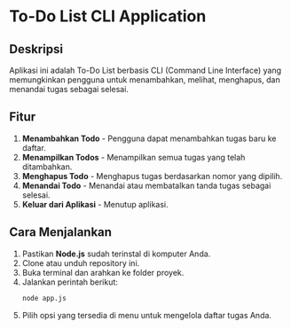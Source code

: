 # To-Do List CLI Application

## Deskripsi
Aplikasi ini adalah To-Do List berbasis CLI (Command Line Interface) yang memungkinkan pengguna untuk menambahkan, melihat, menghapus, dan menandai tugas sebagai selesai.

## Fitur
1. **Menambahkan Todo** - Pengguna dapat menambahkan tugas baru ke daftar.
2. **Menampilkan Todos** - Menampilkan semua tugas yang telah ditambahkan.
3. **Menghapus Todo** - Menghapus tugas berdasarkan nomor yang dipilih.
4. **Menandai Todo** - Menandai atau membatalkan tanda tugas sebagai selesai.
5. **Keluar dari Aplikasi** - Menutup aplikasi.

## Cara Menjalankan
1. Pastikan **Node.js** sudah terinstal di komputer Anda.
2. Clone atau unduh repository ini.
3. Buka terminal dan arahkan ke folder proyek.
4. Jalankan perintah berikut:
   ```sh
   node app.js
   ```
5. Pilih opsi yang tersedia di menu untuk mengelola daftar tugas Anda.

